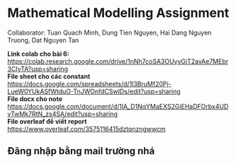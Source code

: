 # Mathematical Modelling Assignment
Collaborator: Tuan Quach Minh, Dung Tien Nguyen, Hai Dang Nguyen Truong, Dat Nguyen Tan

**Link colab cho bài 6:** https://colab.research.google.com/drive/1nNh7coSA3OUyyGiT2avAe7MEbr3CIyTA?usp=sharing  
**File sheet cho các constant** https://docs.google.com/spreadsheets/d/1l3BruMf20Pj-LueW0YUkASfWtduO-TnJWOnfdCSwIDs/edit?usp=sharing  
**File docx cho note** https://docs.google.com/document/d/1lA_D1NqYMaEXS2GiEHaDFOrbx4UDvTwMk7RtN_zs4SA/edit?usp=sharing  
**File overleaf để viết report** https://www.overleaf.com/3575116415dztqnzngwwcm

## Đăng nhập bằng mail trường nhá
